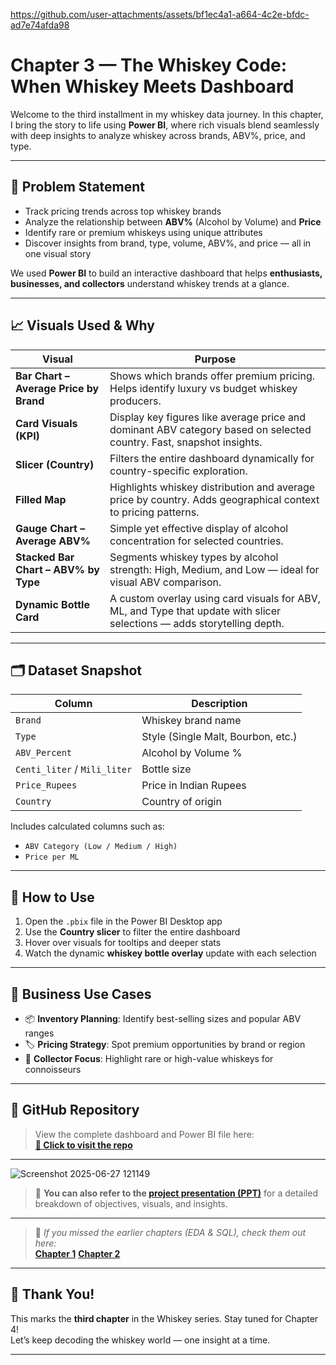 


https://github.com/user-attachments/assets/bf1ec4a1-a664-4c2e-bfdc-ad7e74afda98


# Chapter 3 — The Whiskey Code: When Whiskey Meets Dashboard

Welcome to the third installment in my whiskey data journey. In this chapter, I bring the story to life using **Power BI**, where rich visuals blend seamlessly with deep insights to analyze whiskey across brands, ABV%, price, and type.


---

## 🧠 Problem Statement

- Track pricing trends across top whiskey brands  
- Analyze the relationship between **ABV%** (Alcohol by Volume) and **Price**
- Identify rare or premium whiskeys using unique attributes
- Discover insights from brand, type, volume, ABV%, and price — all in one visual story

We used **Power BI** to build an interactive dashboard that helps **enthusiasts, businesses, and collectors** understand whiskey trends at a glance.

---

## 📈 Visuals Used & Why

| Visual | Purpose |
|--------|---------|
| **Bar Chart – Average Price by Brand** | Shows which brands offer premium pricing. Helps identify luxury vs budget whiskey producers. |
| **Card Visuals (KPI)** | Display key figures like average price and dominant ABV category based on selected country. Fast, snapshot insights. |
| **Slicer (Country)** | Filters the entire dashboard dynamically for country-specific exploration. |
| **Filled Map** | Highlights whiskey distribution and average price by country. Adds geographical context to pricing patterns. |
| **Gauge Chart – Average ABV%** | Simple yet effective display of alcohol concentration for selected countries. |
| **Stacked Bar Chart – ABV% by Type** | Segments whiskey types by alcohol strength: High, Medium, and Low — ideal for visual ABV comparison. |
| **Dynamic Bottle Card** | A custom overlay using card visuals for ABV, ML, and Type that update with slicer selections — adds storytelling depth. |

---

## 🗂️ Dataset Snapshot

| Column         | Description                        |
|----------------|------------------------------------|
| `Brand`        | Whiskey brand name                 |
| `Type`         | Style (Single Malt, Bourbon, etc.) |
| `ABV_Percent`  | Alcohol by Volume %                |
| `Centi_liter` / `Mili_liter` | Bottle size         |
| `Price_Rupees` | Price in Indian Rupees             |
| `Country`      | Country of origin                  |

Includes calculated columns such as:
- `ABV Category (Low / Medium / High)`
- `Price per ML`

---

## 🧩 How to Use

1. Open the `.pbix` file in the Power BI Desktop app
2. Use the **Country slicer** to filter the entire dashboard
3. Hover over visuals for tooltips and deeper stats
4. Watch the dynamic **whiskey bottle overlay** update with each selection

---

## 🎯 Business Use Cases

- 📦 **Inventory Planning**: Identify best-selling sizes and popular ABV ranges  
- 🏷 **Pricing Strategy**: Spot premium opportunities by brand or region  
- 🥃 **Collector Focus**: Highlight rare or high-value whiskeys for connoisseurs  

---

## 🔗 GitHub Repository

> View the complete dashboard and Power BI file here:  
**[🔗 Click to visit the repo](https://github.com/shubham132004/World-Whiskey-Analysis/tree/main/Whiskey_PowerBi)**

---
![Screenshot 2025-06-27 121149](https://github.com/user-attachments/assets/e37bfb78-6608-49e7-84c6-391a8e864150)

> 📌 **You can also refer to the [project presentation (PPT)](https://github.com/shubham132004/World-Whiskey-Analysis/blob/main/Whiskey_PowerBi/The%20whiskey%20code.pdf)** for a detailed breakdown of objectives, visuals, and insights.

---
> 📌 *If you missed the earlier chapters (EDA & SQL), check them out here:*  
> **[Chapter 1](https://github.com/shubham132004/World-Whiskey-Analysis/tree/main/Whiskey_EDA)**
> **[Chapter 2](https://github.com/shubham132004/World-Whiskey-Analysis/tree/main/Whiskey_SQL)**
---

## 👋 Thank You!

This marks the **third chapter** in the Whiskey series. Stay tuned for Chapter 4!  
Let’s keep decoding the whiskey world — one insight at a time.

---
